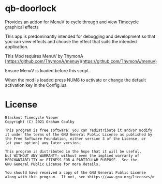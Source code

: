 # qb-doorlock

Provides an addon for MenuV to cycle through and view Timecycle graphical effects

This app is predominantly intended for debugging and development so that you can view effects and choose the effect that suits the intended application.

This Mod requires MenuV by ThymonA [https://github.com/ThymonA/menuv](https://github.com/ThymonA/menuv)

Ensure MenuV is loaded before this script.

When the mod is loaded press NUM8 to activate or change the default activation key in the Config.lua

# License

    Blackout Timecycle Viewer
    Copyright (C) 2021 Graham Coulby

    This program is free software: you can redistribute it and/or modify
    it under the terms of the GNU General Public License as published by
    the Free Software Foundation, either version 3 of the License, or
    (at your option) any later version.

    This program is distributed in the hope that it will be useful,
    but WITHOUT ANY WARRANTY; without even the implied warranty of
    MERCHANTABILITY or FITNESS FOR A PARTICULAR PURPOSE.  See the
    GNU General Public License for more details.

    You should have received a copy of the GNU General Public License
    along with this program.  If not, see <https://www.gnu.org/licenses/>
